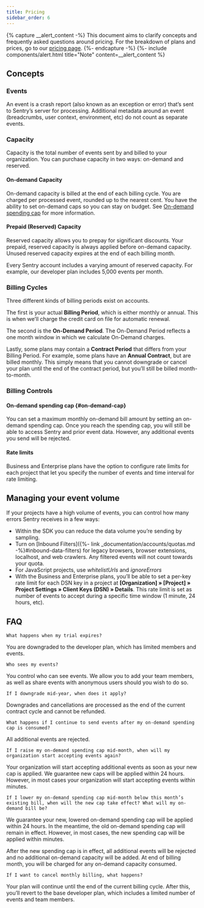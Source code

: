 ```yaml
---
title: Pricing
sidebar_order: 6
---
```


{% capture __alert_content -%}
This document aims to clarify concepts and frequently asked questions around pricing. For the breakdown of plans and prices, go to our [pricing page](https://sentry.io/pricing).
{%- endcapture -%}
{%- include components/alert.html
  title="Note"
  content=__alert_content
%}

## Concepts

### Events

An event is a crash report (also known as an exception or error) that’s sent to Sentry’s server for processing. Additional metadata around an event (breadcrumbs, user context, environment, etc) do not count as separate events.

### Capacity

Capacity is the total number of events sent by and billed to your organization. You can purchase capacity in two ways: on-demand and reserved.

#### On-demand Capacity

On-demand capacity is billed at the end of each billing cycle. You are charged per processed event, rounded up to the nearest cent. You have the ability to set on-demand caps so you can stay on budget. See [On-demand spending cap](#on-demand-cap) for more information.

#### Prepaid (Reserved) Capacity

Reserved capacity allows you to prepay for significant discounts. Your prepaid, reserved capacity is always applied before on-demand capacity. Unused reserved capacity expires at the end of each billing month.

Every Sentry account includes a varying amount of reserved capacity. For example, our developer plan includes 5,000 events per month.

### Billing Cycles

Three different kinds of billing periods exist on accounts.

The first is your actual **Billing Period**, which is either monthly or annual. This is when we’ll charge the credit card on file for automatic renewal.

The second is the **On-Demand Period**. The On-Demand Period reflects a one month window in which we calculate On-Demand charges.

Lastly, some plans may contain a **Contract Period** that differs from your Billing Period. For example, some plans have an **Annual Contract**, but are billed monthly. This simply means that you cannot downgrade or cancel your plan until the end of the contract period, but you’ll still be billed month-to-month.

### Billing Controls

#### On-demand spending cap {#on-demand-cap}

You can set a maximum monthly on-demand bill amount by setting an on-demand spending cap. Once you reach the spending cap, you will still be able to access Sentry and prior event data. However, any additional events you send will be rejected.

#### Rate limits

Business and Enterprise plans have the option to configure rate limits for each project that let you specify the number of events and time interval for rate limiting.

## Managing your event volume

If your projects have a high volume of events, you can control how many errors Sentry receives in a few ways:

-   Within the SDK you can reduce the data volume you’re sending by sampling.
-   Turn on [Inbound Filters]({%- link _documentation/accounts/quotas.md -%}#inbound-data-filters) for legacy browsers, browser extensions, localhost, and web crawlers. Any filtered events will not count towards your quota.
-   For JavaScript projects, use _whitelistUrls_ and _ignoreErrors_
-   With the Business and Enterprise plans, you’ll be able to set a per-key rate limit for each DSN key in a project at **[Organization] » [Project] » Project Settings » Client Keys (DSN) » Details**. This rate limit is set as number of events to accept during a specific time window (1 minute, 24 hours, etc).

## FAQ

`What happens when my trial expires?`

You are downgraded to the developer plan, which has limited members and events.

`Who sees my events?`

You control who can see events. We allow you to add your team members, as well as share events with anonymous users should you wish to do so.

`If I downgrade mid-year, when does it apply?`

Downgrades and cancellations are processed as the end of the current contract cycle and cannot be refunded.

`What happens if I continue to send events after my on-demand spending cap is consumed?`

All additional events are rejected.

`If I raise my on-demand spending cap mid-month, when will my organization start accepting events again?`

Your organization will start accepting additional events as soon as your new cap is applied. We guarantee new caps will be applied within 24 hours. However, in most cases your organization will start accepting events within minutes.

`If I lower my on-demand spending cap mid-month below this month’s existing bill, when will the new cap take effect? What will my on-demand bill be?`

We guarantee your new, lowered on-demand spending cap will be applied within 24 hours. In the meantime, the old on-demand spending cap will remain in effect. However, in most cases, the new spending cap will be applied within minutes.

After the new spending cap is in effect, all additional events will be rejected and no additional on-demand capacity will be added. At end of billing month, you will be charged for any on-demand capacity consumed.

`If I want to cancel monthly billing, what happens?`

Your plan will continue until the end of the current billing cycle. After this, you’ll revert to the base developer plan, which includes a limited number of events and team members.
